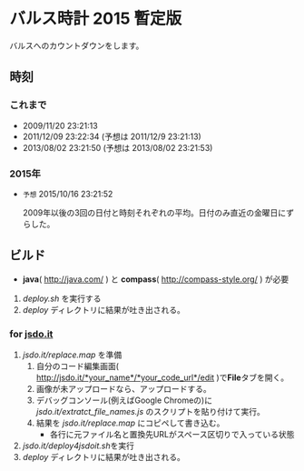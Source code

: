 # バルス時計 2015 暫定版
バルスへのカウントダウンをします。

## 時刻
### これまで
* 2009/11/20 23:21:13
* 2011/12/09 23:22:34 (予想は 2011/12/9 23:21:13)
* 2013/08/02 23:21:50 (予想は 2013/08/02 23:21:53)

### 2015年
* `予想` 2015/10/16 23:21:52

    2009年以後の3回の日付と時刻それぞれの平均。日付のみ直近の金曜日にずらした。

## ビルド
* **java**( http://java.com/ ) と **compass**( http://compass-style.org/ ) が必要
1. *deploy.sh* を実行する
2. *deploy* ディレクトリに結果が吐き出される。

### for [jsdo.it](jsdo.it)
1. *jsdo.it/replace.map* を準備
    1. 自分のコード編集画面( http://jsdo.it/*your_name*/*your_code_url*/edit )で**File**タブを開く。
    2. 画像が未アップロードなら、アップロードする。
    2. デバッグコンソール(例えばGoogle Chromeの)に *jsdo.it/extratct_file_names.js* のスクリプトを貼り付けて実行。
    3. 結果を *jsdo.it/replace.map* にコピペして書き込む。
        * 各行に元ファイル名と置換先URLがスペース区切りで入っている状態
2. *jsdo.it/deploy4jsdoit.sh*を実行
3. *deploy* ディレクトリに結果が吐き出される。
